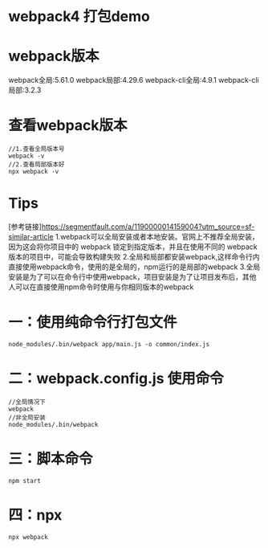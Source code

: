 # webpack4 打包demo

# webpack版本
webpack全局:5.61.0
webpack局部:4.29.6
webpack-cli全局:4.9.1
webpack-cli局部:3.2.3

# 查看webpack版本
```
//1.查看全局版本号
webpack -v
//2.查看局部版本好
npx webpack -v
```

# Tips
[参考链接]https://segmentfault.com/a/1190000014159004?utm_source=sf-similar-article
1.webpack可以全局安装或者本地安装。官网上不推荐全局安装，因为这会将你项目中的 webpack 锁定到指定版本，并且在使用不同的 webpack 版本的项目中，可能会导致构建失败
2.全局和局部都安装webpack,这样命令行内直接使用webpack命令，使用的是全局的，npm运行的是局部的webpack
3.全局安装是为了可以在命令行中使用webpack，项目安装是为了让项目发布后，其他人可以在直接使用npm命令时使用与你相同版本的webpack

# 一：使用纯命令行打包文件
```
node_modules/.bin/webpack app/main.js -o common/index.js
```

# 二：webpack.config.js 使用命令
```
//全局情况下
webpack
//非全局安装
node_modules/.bin/webpack
```

# 三：脚本命令
```
npm start
```

# 四：npx
```
npx webpack
```

